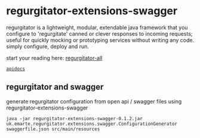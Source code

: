 # regurgitator-extensions-swagger

regurgitator is a lightweight, modular, extendable java framework that you configure to 'regurgitate' canned or clever responses to incoming requests; useful for quickly mocking or prototyping services without writing any code. simply configure, deploy and run.

start your reading here: [regurgitator-all](https://talmeym.github.io/regurgitator-all#regurgitator)

[``apidocs``](https://regurgitator.emarte.uk/apidocs/regurgitator-extensions-swagger/0.1.2/)

## regurgitator and swagger

generate regurgitator configuration from open api / swagger files using regurgitator-extensions-swagger

```java -jar regurgitator-extensions-swagger-0.1.2.jar uk.emarte.regurgitator.extensions.swagger.ConfigurationGenerator swaggerfile.json src/main/resources```
